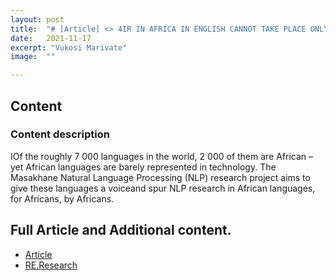```yaml
---
layout: post
title:  "# [Article] <> 4IR IN AFRICA IN ENGLISH CANNOT TAKE PLACE ONLY"
date:   2021-11-17
excerpt: "Vukosi Marivate"
image:  ""

---
```


## Content

### Content description
IOf the roughly 7 000 languages in the world, 2 000 of them are African – yet African languages are barely represented in technology. The Masakhane Natural Language Processing (NLP) research project aims to give these languages a voiceand spur NLP research in African languages, for Africans, by Africans.

## Full Article and Additional content.
* [Article](https://github.com/dsfsi/dsfsi.github.io/raw/master/files/marivate4ir.pdf)
* [RE.Research](https://indd.adobe.com/view/546b52a9-9c8c-401f-bec7-837445f4614a)
